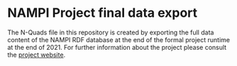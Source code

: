 # NAMPI Project final data export

The N-Quads file in this repository is created by exporting the full data content of the NAMPI RDF database at the end of the formal project runtime at the end of 2021. For further information about the project please consult the [project website](https://purl.org/nampi).
